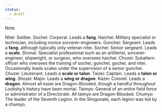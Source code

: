 ```yaml
---
status:
  - draft
---
```


> [!NOTE]
> Nitei: Soldier.
> Gochei: Corporal. Leads a **fang**.
> Haichei: Military specialist or technician, including novice sorcerer-engineers.
> Gunchei: Sergeant. Leads a **fang**, although typically only veteran nitei.
> Sochei: Senior sergeant. Leads a **scale**.
> Shonai: Specialist professional such as an artillerist, sorcerer-engineer, shipwright, or surgeon, who oversees haichei.
> Chozei: Subaltern officer who oversees the training of sochei, gunchei, gochei, and nitei. Occasionally leads
> scales under the supervision of a senior gunchei.
> Chuzei: Lieutenant. Leads a **scale or talon**.
> Taizei: Captain. Leads a **talon or wing**.
> Shozei: Major. Leads a **wing or dragon**.
> Kazei: Colonel. Leads a **dragon**. Almost all kazei are Dragon-Blooded, though a handful throughout Lookshy’s history have been mortal.
> Taimyo: General of an entire field force or administrator of a Directorate. All taimyo are Dragon-Blooded.
> Chumyo: The leader of the Seventh Legion. In the Shogunate, each legion was led by a chumyo.